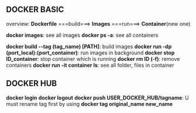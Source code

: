 ## DOCKER BASIC

overview: **Dockerfile** ===build===> **Images** ===run===> **Container**(new one)


**docker images**: see all images
**docker ps -a**: see all containers

**docker build --tag (tag_name) [PATH]**: build images
**docker run -dp (port_local):(port_container)**: run images in background
**docker stop ID_container**: stop container which is running
**docker rm ID (-f)**: remove containers
**docker run -it container ls**: see all folder, files in container

## DOCKER HUB
**docker login**
**docker logout**
**docker push USER_DOCKER_HUB/tagname**: U must rename tag first by using **docker tag original_name new_name**
